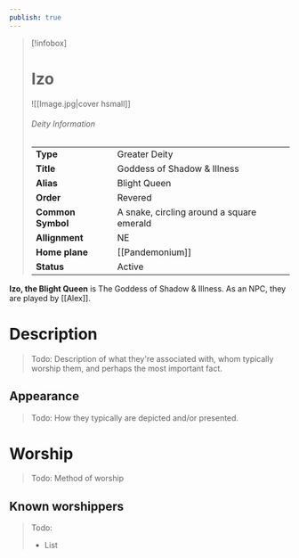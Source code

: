 ```yaml
---
publish: true
---
```

> [!infobox]  
> # Izo
> ![[Image.jpg|cover hsmall]]  
> ###### Deity Information
> | | |  
> |---|---|  
> | **Type** | Greater Deity |
> | **Title** | Goddess of Shadow & Illness |
> | **Alias** | Blight Queen | 
> | **Order** | Revered |
> | **Common Symbol** | A snake, circling around a square emerald |
> | **Allignment** | NE |
> | **Home plane** | [[Pandemonium]] |
> | **Status** | Active |

**Izo, the Blight Queen** is The Goddess of Shadow & Illness. As an NPC, they are played by [[Alex]].
# Description
> Todo: Description of what they're associated with, whom typically worship them, and perhaps the most important fact.
## Appearance
> Todo: How they typically are depicted and/or presented.
# Worship
> Todo: Method of worship
## Known worshippers
> Todo: 
> - List